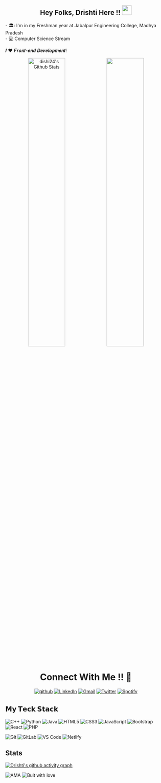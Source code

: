 <h2 align="center">Hey Folks, Drishti Here !! <img src="https://raw.githubusercontent.com/MartinHeinz/MartinHeinz/master/wave.gif" width="30px"></h2>
  - 🏛️: I'm in my Freshman year at Jabalpur Engineering College, Madhya Pradesh <br>
  - 💻 Computer Science Stream<br>  

𝑰 ❤️ 𝑭𝒓𝒐𝒏𝒕-𝒆𝒏𝒅 𝑫𝒆𝒗𝒆𝒍𝒐𝒑𝒎𝒆𝒏𝒕!
  
<div align="center">
  <img width="48%" src="https://github-readme-stats.vercel.app/api?username=dishi24&theme=dracula&show_icons=true" alt="dishi24's Github Stats"/>
  <img width="48%" src="https://github-readme-streak-stats.herokuapp.com/?user=dishi24&theme=dracula&show_icons=true" />
</div>

<h1 align="center">Connect With Me !! 🤝</h1>
<p align="center">
<a href="https://github.com/dishi24" target="_blank">
<img src=https://img.shields.io/badge/github-%2324292e.svg?&style=for-the-badge&logo=github&logoColor=white alt=github style="margin-bottom: 5px;" /></a>
<a href="https://www.linkedin.com/in/drishti-rana-54053a172/" target="_blank">
<img alt = "LinkedIn"src="https://img.shields.io/badge/LinkedIn-%230077B5.svg?&style=flat-square&logo=linkedin&logoColor=white" /></a>
<a href="mailto:drishtirana1011@gmail.com" target="_blank">
<img alt="Gmail" src="https://img.shields.io/badge/Gmail-D14836?style=for-the-badge&logo=gmail&logoColor=white" /></a>
<a img alt = "Discord" src ="https://img.shields.io/badge/Discord-7289DA?style=for-the-badge&logo=discord&logoColor=white" /></a>
<a href="https://twitter.com/DrishtiRana14" target="_blank">
<img alt ="Twitter" src="https://img.shields.io/badge/Twitter-1DA1F2?style=for-the-badge&logo=twitter&logoColor=white" /></a>
<a href="https://open.spotify.com/user/315uczueixqj7aq732637n5abvha?si=O2dowIhLQK6kYANARnzFBQ&dl_branch=1" target="_blank">
<img alt="Spotify" src="https://img.shields.io/badge/Spotify-1ED760?&style=for-the-badge&logo=spotify&logoColor=white" /></a>
</p>

## 𝗠𝘆 𝗧𝗲𝗰𝗸 𝗦𝘁𝗮𝗰𝗸
![C++](https://img.shields.io/badge/C%2B%2B-00599C?style=for-the-badge&logo=c%2B%2B&logoColor=white)
![Python](https://img.shields.io/badge/Python-3776AB?style=for-the-badge&logo=python&logoColor=white)
![Java](https://img.shields.io/badge/Java-ED8B00?style=for-the-badge&logo=java&logoColor=white)
![HTML5](https://img.shields.io/badge/-HTML5-%23E44D27?style=flat-square&logo=html5&logoColor=ffffff)
![CSS3](https://img.shields.io/badge/-CSS3-%231572B6?style=flat-square&logo=css3)
![JavaScript](https://img.shields.io/badge/-JavaScript-%23F7DF1C?style=flat-square&logo=javascript&logoColor=000000&labelColor=%23F7DF1C&color=%23FFCE5A)
![Bootstrap](https://img.shields.io/badge/Bootstrap-563D7C?style=for-the-badge&logo=bootstrap&logoColor=white)
![React](https://img.shields.io/badge/React-20232A?style=for-the-badge&logo=react&logoColor=61DAFB)
![PHP](https://img.shields.io/badge/PHP-777BB4?style=for-the-badge&logo=php&logoColor=white)

![Git](https://img.shields.io/badge/-Git-%23F05032?style=flat-square&logo=git&logoColor=%23ffffff)
![GitLab](https://img.shields.io/badge/-GitLab-FCA121?style=flat-square&logo=gitlab)
![VS Code](https://img.shields.io/badge/-VSCode-%23007ACC?style=flat-square&logo=visual-studio-code)
![Netlify](https://img.shields.io/badge/-Netlify-%2300C7B7?style=flat-square&logo=netlify&logoColor=ffffff)

## Stats  

[![Drishti's github activity graph](https://activity-graph.herokuapp.com/graph?username=dishi24&theme=dracula)](https://github.com/dishi24/github-readme-activity-graph)
<br>

![AMA](https://img.shields.io/badge/Ask%20me-anything-1abc9c.svg)
![Buit with love](http://ForTheBadge.com/images/badges/built-with-love.svg)

